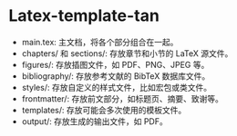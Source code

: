 # Latex-template-tan
* main.tex: 主文档，将各个部分组合在一起。
* chapters/ 和 sections/: 存放章节和小节的 LaTeX 源文件。
* figures/: 存放插图文件，如 PDF、PNG、JPEG 等。
* bibliography/: 存放参考文献的 BibTeX 数据库文件。
* styles/: 存放自定义的样式文件，比如宏包或类文件。
* frontmatter/: 存放前文部分，如标题页、摘要、致谢等。
* templates/: 存放可能会多次使用的模板文件。
* output/: 存放生成的输出文件，如 PDF。